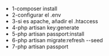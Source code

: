 * 1-composer install
* 2-configurar el .env
* 3-si es apache, añadir el .htaccess
* 4-php artisan key:generate
* 5-php artisan passport:install
* 6-php artisan migrate:refresh --seed
* 7-php artisan passport

